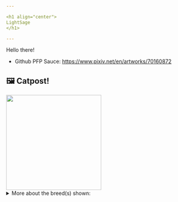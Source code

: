 ```yaml
---

<h1 align="center">
LightSage
</h1>

---
```


Hello there!


- Github PFP Sauce: https://www.pixiv.net/en/artworks/70160872


## 🖼️ Catpost!

<sub>
    <img src="https://cdn2.thecatapi.com/images/vJ3lEYgXr.jpg" height="256">
</sub>


<details>
<summary>More about the breed(s) shown:</summary>

Breed: Chausie

Description: For those owners who desire a feline capable of evoking the great outdoors, the strikingly beautiful Chausie retains a bit of the wild in its appearance but has the house manners of our friendly, familiar moggies. Very playful, this cat needs a large amount of space to be able to fully embrace its hunting instincts.

Links:
<ul>
  <li>CFA None available</li>
  <li>Wikipedia https://en.wikipedia.org/wiki/Chausie</li>
</ul> 

</details>
